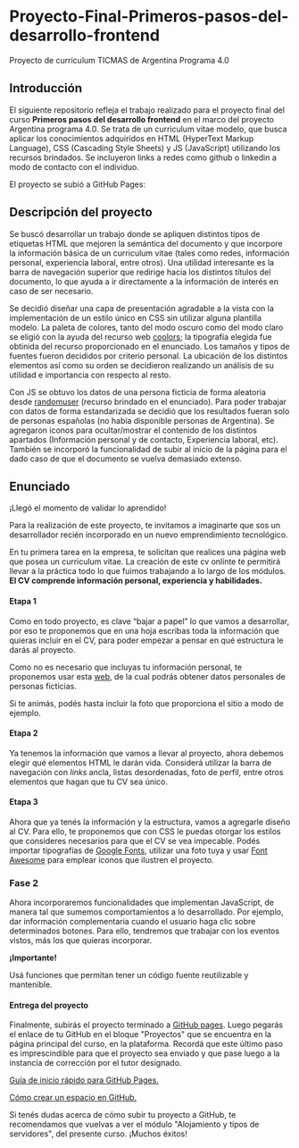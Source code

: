 # Proyecto-Final-Primeros-pasos-del-desarrollo-frontend
Proyecto de curriculum TICMAS de Argentina Programa 4.0

## Introducción
El siguiente repositorio refleja el trabajo realizado para el proyecto final del curso **Primeros pasos del desarrollo frontend** en el marco del proyecto Argentina programa 4.0.
Se trata de un curriculum vitae modelo, que busca aplicar los conocimientos adquiridos en HTML (HyperText Markup Language), CSS (Cascading Style Sheets) y JS (JavaScript) utilizando los recursos brindados.
Se incluyeron links a redes como github o linkedin a modo de contacto con el individuo.

El proyecto se subió a GitHub Pages: 

## Descripción del proyecto
Se buscó desarrollar un trabajo donde se apliquen distintos tipos de etiquetas HTML que mejoren la semántica del documento y que incorpore la información básica de un curriculum vitae (tales como redes, información personal, experiencia laboral, entre otros).
Una utilidad interesante es la barra de navegación superior que redirige hacia los distintos títulos del documento, lo que ayuda a ir directamente a la información de interés en caso de ser necesario.

Se decidió diseñar una capa de presentación agradable a la vista con la implementación de un estilo único en CSS sin utilizar alguna plantilla modelo.
La paleta de colores, tanto del modo oscuro como del modo claro se eligió con la ayuda del recurso web [coolors](https://coolors.co/); la tipografía elegida fue obtinida del recurso proporcionado en el enunciado.
Los tamaños y tipos de fuentes fueron decididos por criterio personal. La ubicación de los distintos elementos así como su orden se decidieron realizando un análisis de su utilidad e importancia con respecto al resto.

Con JS se obtuvo los datos de una persona ficticia de forma aleatoria desde [randomuser](https://randomuser.me/) (recurso brindado en el enunciado). Para poder trabajar con datos de forma estandarizada se decidió que los resultados fueran solo de personas españolas (no había disponible personas de Argentina).
Se agregaron iconos para ocultar/mostrar el contenido de los distintos apartados (Información personal y de contacto, Experiencia laboral, etc). También se incorporó la funcionalidad de subir al inicio de la página para el dado caso de que el documento se vuelva demasiado extenso.


## Enunciado
¡Llegó el momento de validar lo aprendido!

Para la realización de este proyecto, te  invitamos a imaginarte que sos un desarrollador recién incorporado en un nuevo emprendimiento tecnológico.

En tu primera tarea en la empresa, te solicitan que realices una página web que posea un curriculum vitae. La creación de este cv onlinte te permitirá llevar a la práctica todo lo que fuimos trabajando a lo largo de los módulos. **El CV comprende información personal, experiencia y habilidades.**

#### Etapa 1
Como en todo proyecto, es clave “bajar a papel” lo que vamos a desarrollar, por eso te proponemos que en una hoja escribas toda la información que quieras incluir en el CV, para poder empezar a pensar en qué estructura le darás al proyecto. 

Como no es necesario que incluyas tu información personal, te proponemos usar esta [web](https://randomuser.me/), de la cual podrás obtener datos personales de personas ficticias. 

Si te animás, podés hasta incluir la foto que proporciona el sitio a modo de ejemplo.

#### Etapa 2
Ya tenemos la información que vamos a llevar al proyecto, ahora debemos elegir qué elementos HTML le darán vida. Considerá utilizar la barra de navegación con _links_ ancla, listas desordenadas, foto de perfil, entre otros elementos que hagan que tu CV sea único.

#### Etapa 3
Ahora que ya tenés la información y la estructura, vamos a agregarle diseño al CV. Para ello, te proponemos que con CSS le puedas otorgar los estilos que consideres necesarios para que el CV se vea impecable. Podés importar tipografías de [Google Fonts](https://fonts.google.com/), utilizar una foto tuya y usar [Font Awesome](https://fontawesome.com/) para emplear íconos que ilustren el proyecto.

### Fase 2

Ahora incorporaremos funcionalidades que implementan JavaScript, de manera tal que sumemos comportamientos a lo desarrollado. Por ejemplo, dar información complementaria cuando el usuario haga clic sobre determinados botones. Para ello, tendremos que trabajar con los eventos vistos, más los que quieras incorporar. 

**¡Importante!**

Usá funciones que permitan tener un código fuente reutilizable y mantenible.

#### Entrega del proyecto

Finalmente, subirás el proyecto terminado a [GitHub pages](https://docs.github.com/es/pages/getting-started-with-github-pages/creating-a-github-pages-site).  Luego pegarás el enlace de tu GitHub en el bloque "Proyectos" que se encuentra en la página principal del curso, en la plataforma. Recordá que este último paso es imprescindible para que el proyecto sea enviado y que pase luego a la instancia de corrección por el tutor designado.

[Guía de inicio rápido para GitHub Pages.](https://docs.github.com/es/pages/quickstart)

[Cómo crear un espacio en GitHub.](https://docs.github.com/es/pages/getting-started-with-github-pages/creating-a-github-pages-site)

Si tenés dudas acerca de cómo subir tu proyecto a GitHub, te recomendamos que vuelvas a ver el módulo "Alojamiento y tipos de servidores", del presente curso. ¡Muchos éxitos!

